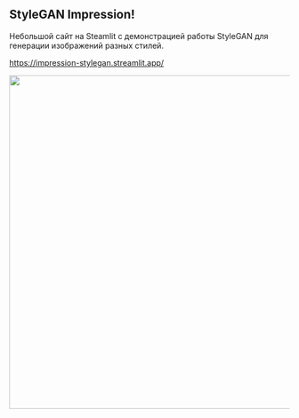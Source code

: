 ## StyleGAN Impression!

Небольшой сайт на Steamlit с демонстрацией работы StyleGAN для генерации изображений разных стилей.

https://impression-stylegan.streamlit.app/

<img src="https://github.com/Bravi-study/impressionist-stylegan/blob/main/example.png" height="600"/>
